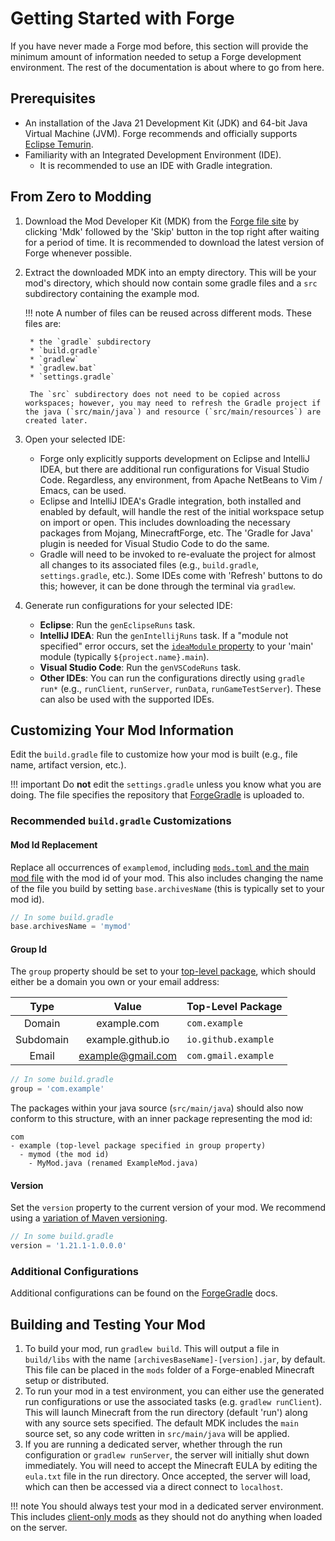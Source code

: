 Getting Started with Forge
==========================

If you have never made a Forge mod before, this section will provide the minimum amount of information needed to setup a Forge development environment. The rest of the documentation is about where to go from here.

Prerequisites
-------------

* An installation of the Java 21 Development Kit (JDK) and 64-bit Java Virtual Machine (JVM). Forge recommends and officially supports [Eclipse Temurin][jdk].
* Familiarity with an Integrated Development Environment (IDE).
    * It is recommended to use an IDE with Gradle integration.

From Zero to Modding
--------------------

1. Download the Mod Developer Kit (MDK) from the [Forge file site][files] by clicking 'Mdk' followed by the 'Skip' button in the top right after waiting for a period of time. It is recommended to download the latest version of Forge whenever possible.
1. Extract the downloaded MDK into an empty directory. This will be your mod's directory, which should now contain some gradle files and a `src` subdirectory containing the example mod.

    !!! note
        A number of files can be reused across different mods. These files are:

        * the `gradle` subdirectory
        * `build.gradle`
        * `gradlew`
        * `gradlew.bat`
        * `settings.gradle`

        The `src` subdirectory does not need to be copied across workspaces; however, you may need to refresh the Gradle project if the java (`src/main/java`) and resource (`src/main/resources`) are created later.

1. Open your selected IDE:
    * Forge only explicitly supports development on Eclipse and IntelliJ IDEA, but there are additional run configurations for Visual Studio Code. Regardless, any environment, from Apache NetBeans to Vim / Emacs, can be used.
    * Eclipse and IntelliJ IDEA's Gradle integration, both installed and enabled by default, will handle the rest of the initial workspace setup on import or open. This includes downloading the necessary packages from Mojang, MinecraftForge, etc. The 'Gradle for Java' plugin is needed for Visual Studio Code to do the same.
    * Gradle will need to be invoked to re-evaluate the project for almost all changes to its associated files (e.g., `build.gradle`, `settings.gradle`, etc.). Some IDEs come with 'Refresh' buttons to do this; however, it can be done through the terminal via `gradlew`.
1. Generate run configurations for your selected IDE:
    * **Eclipse**: Run the `genEclipseRuns` task.
    * **IntelliJ IDEA**: Run the `genIntellijRuns` task. If a "module not specified" error occurs, set the [`ideaModule` property][config] to your 'main' module (typically `${project.name}.main`).
    * **Visual Studio Code**: Run the `genVSCodeRuns` task.
    * **Other IDEs**: You can run the configurations directly using `gradle run*` (e.g., `runClient`, `runServer`, `runData`, `runGameTestServer`). These can also be used with the supported IDEs.

Customizing Your Mod Information
--------------------------------

Edit the `build.gradle` file to customize how your mod is built (e.g., file name, artifact version, etc.).

!!! important
    Do **not** edit the `settings.gradle` unless you know what you are doing. The file specifies the repository that [ForgeGradle] is uploaded to.

### Recommended `build.gradle` Customizations

#### Mod Id Replacement

Replace all occurrences of `examplemod`, including [`mods.toml` and the main mod file][modfiles] with the mod id of your mod. This also includes changing the name of the file you build by setting `base.archivesName` (this is typically set to your mod id).

```gradle
// In some build.gradle
base.archivesName = 'mymod'
```

#### Group Id

The `group` property should be set to your [top-level package][packaging], which should either be a domain you own or your email address:

Type      | Value             | Top-Level Package
:---:     | :---:             | :---
Domain    | example.com       | `com.example`
Subdomain | example.github.io | `io.github.example`
Email     | example@gmail.com | `com.gmail.example`

```gradle
// In some build.gradle
group = 'com.example'
```

The packages within your java source (`src/main/java`) should also now conform to this structure, with an inner package representing the mod id:

```text
com
- example (top-level package specified in group property)
  - mymod (the mod id)
    - MyMod.java (renamed ExampleMod.java)
```

#### Version

Set the `version` property to the current version of your mod. We recommend using a [variation of Maven versioning][mvnver].

```gradle
// In some build.gradle
version = '1.21.1-1.0.0.0'
```

### Additional Configurations

Additional configurations can be found on the [ForgeGradle] docs.

Building and Testing Your Mod
-----------------------------

1. To build your mod, run `gradlew build`. This will output a file in `build/libs` with the name `[archivesBaseName]-[version].jar`, by default. This file can be placed in the `mods` folder of a Forge-enabled Minecraft setup or distributed.
1. To run your mod in a test environment, you can either use the generated run configurations or use the associated tasks (e.g. `gradlew runClient`). This will launch Minecraft from the run directory (default 'run') along with any source sets specified. The default MDK includes the `main` source set, so any code written in `src/main/java` will be applied.
1. If you are running a dedicated server, whether through the run configuration or `gradlew runServer`, the server will initially shut down immediately. You will need to accept the Minecraft EULA by editing the `eula.txt` file in the run directory. Once accepted, the server will load, which can then be accessed via a direct connect to `localhost`.

!!! note
    You should always test your mod in a dedicated server environment. This includes [client-only mods][client] as they should not do anything when loaded on the server.

[jdk]: https://adoptium.net/temurin/releases?version=17 "Eclipse Temurin 17 Prebuilt Binaries"
[ForgeGradle]: https://docs.minecraftforge.net/en/fg-6.x

[files]: https://files.minecraftforge.net "Forge Files distribution site"
[config]: https://docs.minecraftforge.net/en/fg-6.x/configuration/runs/

[modfiles]: ./modfiles.md
[packaging]: ./structuring.md#packaging
[mvnver]: ./versioning.md
[client]: ../concepts/sides.md#writing-one-sided-mods
